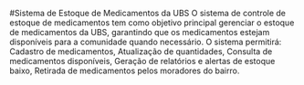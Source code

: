 #Sistema de Estoque de Medicamentos da UBS
O sistema de controle de estoque de medicamentos tem como objetivo principal gerenciar o estoque de medicamentos da UBS, garantindo que os medicamentos estejam disponíveis para a comunidade quando necessário. O sistema permitirá: Cadastro de medicamentos, Atualização de quantidades, Consulta de medicamentos disponíveis, Geração de relatórios e alertas de estoque baixo, Retirada de medicamentos pelos moradores do bairro.
